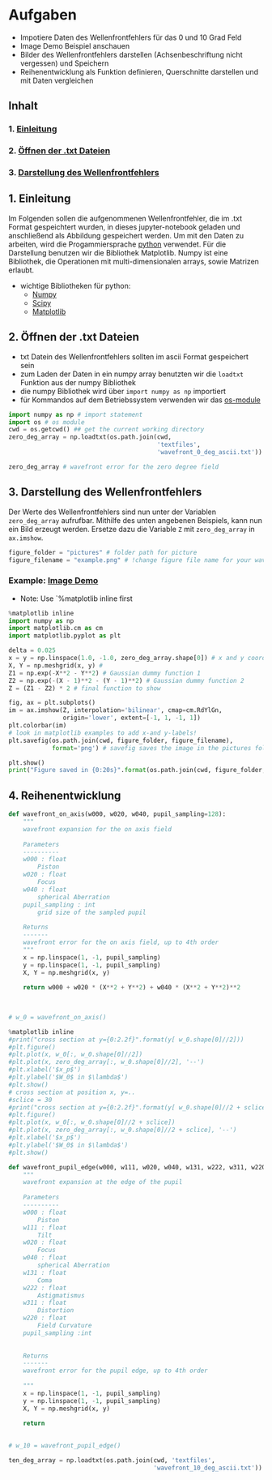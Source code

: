 
# Aufgaben

- Impotiere Daten des Wellenfrontfehlers für das 0 und 10 Grad Feld
- Image Demo Beispiel anschauen
- Bilder des Wellenfrontfehlers darstellen (Achsenbeschriftung nicht vergessen) und Speichern
- Reihenentwicklung als Funktion definieren, Querschnitte darstellen und mit Daten vergleichen



## Inhalt

### 1. [Einleitung](#Einleitung)

### 2. [Öffnen der .txt Dateien](#open_files)

### 3. [Darstellung des Wellenfrontfehlers](#image)


## 1. Einleitung <a name="Einleitung"></a>

Im Folgenden sollen die aufgenommenen Wellenfrontfehler, die im .txt Format gespeichtert wurden, in dieses jupyter-notebook geladen und anschließend als Abbildung gespeichert werden. Um mit den Daten zu arbeiten, wird die Progammiersprache [python](https://www.python.org/) verwendet. Für die Darstellung benutzen wir die Bibliothek Matplotlib. Numpy ist eine Bibliothek, die Operationen mit multi-dimensionalen arrays, sowie Matrizen erlaubt.


- wichtige Bibliotheken für python: 
    - [Numpy](https://www.numpy.org/)
    - [Scipy](https://www.scipy.org/)
    - [Matplotlib](https://matplotlib.org/)

## 2. Öffnen der .txt Dateien <a name="open_files"></a>

- txt Datein des Wellenfrontfehlers sollten im ascii Format gespeichert sein
- zum Laden der Daten in ein numpy array benutzten wir die ```loadtxt``` Funktion aus der numpy Bibliothek
- die numpy Bibliothek wird über `import numpy as np` importiert
- für Kommandos auf dem Betriebssystem verwenden wir das [os-module](https://docs.python.org/2/library/os.html)


```python
import numpy as np # import statement
import os # os module
cwd = os.getcwd() ## get the current working directory
zero_deg_array = np.loadtxt(os.path.join(cwd,
                                         'textfiles', 
                                         'wavefront_0_deg_ascii.txt')) # loadtxt funtion, with path to the txt file 

```


```python
zero_deg_array # wavefront error for the zero degree field
```

## 3.  Darstellung des Wellenfrontfehlers <a name="image"></a>

Der Werte des Wellenfrontfehlers sind nun unter der Variablen `zero_deg_array` aufrufbar. Mithilfe des unten angebenen Beispiels, kann nun ein Bild erzeugt werden. Ersetze dazu die Variable `Z` mit `zero_deg_array` in `ax.imshow`. 


```python
figure_folder = "pictures" # folder path for picture
figure_filename = "example.png" # !change figure file name for your wavefront map!
```

### Example: [Image Demo](https://matplotlib.org/gallery/images_contours_and_fields/image_demo.html)

- Note: Use `%matplotlib inline first



```python
%matplotlib inline
import numpy as np
import matplotlib.cm as cm
import matplotlib.pyplot as plt

delta = 0.025
x = y = np.linspace(1.0, -1.0, zero_deg_array.shape[0]) # x and y coordinates
X, Y = np.meshgrid(x, y) # 
Z1 = np.exp(-X**2 - Y**2) # Gaussian dummy function 1
Z2 = np.exp(-(X - 1)**2 - (Y - 1)**2) # Gaussian dummy function 2
Z = (Z1 - Z2) * 2 # final function to show 

fig, ax = plt.subplots()
im = ax.imshow(Z, interpolation='bilinear', cmap=cm.RdYlGn,
               origin='lower', extent=[-1, 1, -1, 1])
plt.colorbar(im)
# look in matplotlib examples to add x-and y-labels!
plt.savefig(os.path.join(cwd, figure_folder, figure_filename), 
            format='png') # savefig saves the image in the pictures folder

plt.show()
print("Figure saved in {0:20s}".format(os.path.join(cwd, figure_folder, figure_filename)))
```

## 4. Reihenentwicklung <a name="wavefrontexpansion"></a>


```python
def wavefront_on_axis(w000, w020, w040, pupil_sampling=128):
    """
    wavefront expansion for the on axis field
    
    Parameters
    ----------
    w000 : float
        Piston
    w020 : float
        Focus
    w040 : float
        spherical Aberration
    pupil_sampling : int
        grid size of the sampled pupil 
    
    Returns
    -------
    wavefront error for the on axis field, up to 4th order
    """
    x = np.linspace(1, -1, pupil_sampling)
    y = np.linspace(1, -1, pupil_sampling)
    X, Y = np.meshgrid(x, y)
    
    return w000 + w020 * (X**2 + Y**2) + w040 * (X**2 + Y**2)**2
    
    
```


```python
# w_0 = wavefront_on_axis()
```


```python
%matplotlib inline
#print("cross section at y={0:2.2f}".format(y[ w_0.shape[0]//2]))
#plt.figure()
#plt.plot(x, w_0[:, w_0.shape[0]//2])
#plt.plot(x, zero_deg_array[:, w_0.shape[0]//2], '--')
#plt.xlabel('$x_p$')
#plt.ylabel('$W_0$ in $\lambda$')
#plt.show()
# cross section at position x, y=..
#sclice = 30
#print("cross section at y={0:2.2f}".format(y[ w_0.shape[0]//2 + sclice]))
#plt.figure()
#plt.plot(x, w_0[:, w_0.shape[0]//2 + sclice])
#plt.plot(x, zero_deg_array[:, w_0.shape[0]//2 + sclice], '--')
#plt.xlabel('$x_p$')
#plt.ylabel('$W_0$ in $\lambda$')
#plt.show()
```


```python
def wavefront_pupil_edge(w000, w111, w020, w040, w131, w222, w311, w220, pupil_sampling=128):
    """
    wavefront expansion at the edge of the pupil
    
    Parameters
    ----------
    w000 : float
        Piston
    w111 : float
        Tilt
    w020 : float
        Focus
    w040 : float
        spherical Aberration
    w131 : float
        Coma
    w222 : float
        Astigmatismus
    w311 : float
        Distortion
    w220 : float
        Field Curvature
    pupil_sampling :int
    
    
    Returns
    -------
    wavefront error for the pupil edge, up to 4th order
    
    """
    x = np.linspace(1, -1, pupil_sampling)
    y = np.linspace(1, -1, pupil_sampling)
    X, Y = np.meshgrid(x, y)
    
    return 
    
```


```python
# w_10 = wavefront_pupil_edge()
```


```python
ten_deg_array = np.loadtxt(os.path.join(cwd, 'textfiles', 
                                        'wavefront_10_deg_ascii.txt')) # loadtxt funtion, with path to the txt file 
```
